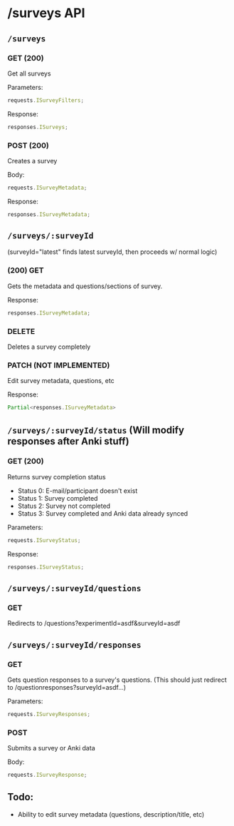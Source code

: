 # /surveys API

## `/surveys`

### GET (200)

Get all surveys

Parameters:

```ts
requests.ISurveyFilters;
```

Response:

```ts
responses.ISurveys;
```

### POST (200)

Creates a survey

Body:

```ts
requests.ISurveyMetadata;
```

Response:

```ts
responses.ISurveyMetadata;
```

## `/surveys/:surveyId`

(surveyId="latest" finds latest surveyId, then proceeds w/ normal logic)

### (200) GET

Gets the metadata and questions/sections of survey.

Response:

```ts
responses.ISurveyMetadata;
```

### DELETE

Deletes a survey completely

### PATCH (NOT IMPLEMENTED)

Edit survey metadata, questions, etc

Response:

```ts
Partial<responses.ISurveyMetadata>
```

## `/surveys/:surveyId/status` (Will modify responses after Anki stuff)

### GET (200)

Returns survey completion status

- Status 0: E-mail/participant doesn't exist
- Status 1: Survey completed
- Status 2: Survey not completed
- Status 3: Survey completed and Anki data already synced

Parameters:

```ts
requests.ISurveyStatus;
```

Response:

```ts
responses.ISurveyStatus;
```

## `/surveys/:surveyId/questions`

### GET

Redirects to /questions?experimentId=asdf&surveyId=asdf

## `/surveys/:surveyId/responses`

### GET

Gets question responses to a survey's questions. (This should just redirect to /questionresponses?surveyId=asdf...)

Parameters:

```ts
requests.ISurveyResponses;
```

### POST

Submits a survey or Anki data

Body:

```ts
requests.ISurveyResponse;
```

## Todo:

- Ability to edit survey metadata (questions, description/title, etc)
